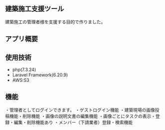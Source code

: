 

## 建築施工支援ツール
建築施工の管理者様を支援する目的で作りました。


## アプリ概要


## 使用技術
- php(7.3.24)
- Laravel Framework(6.20.9)
- AWS:S3

## 機能
・管理者としてログインできます。
・ゲストログイン機能
・建築現場の画像投稿機能・削除機能
・画像の説明文書の編集機能
・画像ごとにタスクの表示・登録・編集・削除機能あり
・メンバー（下請業者）登録・検索機能


